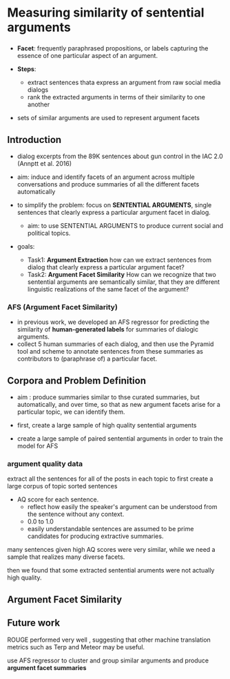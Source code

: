 # Measuring similarity of sentential arguments
###
* **Facet**: frequently paraphrased propositions, or labels capturing the essence of one particular aspect of an argument.

* **Steps**:
  * extract sentences thata express an argument from raw social media dialogs
  * rank the extracted arguments in terms of their similarity to one another
  
* sets of similar arguments are used to represent argument facets

## Introduction

* dialog excerpts from the 89K sentences about gun control in the IAC 2.0 (Annptt et al. 2016)
* aim: induce and identify facets of an argument across multiple conversations and produce summaries of all the different facets automatically
* to simplify the problem: focus on **SENTENTIAL ARGUMENTS**, 
single sentences that clearly express a particular argument facet in dialog.
    * aim: to use SENTENTIAL ARGUMENTS to produce current social and political topics.

* goals:
    * Task1: **Argument Extraction** how can we extract sentences from dialog that clearly express a particular argument facet?
    * Task2: **Argument Facet Similarity** How can we recognize that two sentential arguments are semantically similar, that they are
    different linguistic realizations of the same facet of the argument?

### AFS (Argument Facet Similarity)
* in previous work, we developed an AFS regressor for predicting the similarity of **human-generated labels** for summaries of dialogic arguments.
* collect 5 human summaries of each dialog, and then use the Pyramid tool and scheme to annotate sentences from these summaries as contributors to (paraphrase of) a particular facet.


## Corpora and Problem Definition
* aim :  produce summaries similar to thse curated summaries, but automatically, and over time, 
    so that as new argument facets arise for a particular topic, we can identify them.
   
* first, create a large sample of high quality sentential arguments
* create a large sample of paired sentential arguments in order to train the model for AFS

### argument quality data
extract all the sentences for all of the posts in each topic to first create a large corpus of topic sorted sentences

* AQ score for each sentence.   
    * reflect how easily the speaker's argument can be understood from the sentence without any context.
    * 0.0 to 1.0
    * easily understandable sentences are assumed to be prime candidates for producing extractive summaries.

many sentences given high AQ scores were very similar, while 
we need a sample that realizes many diverse facets.

then we found that some extracted sentential aruments were not actually high quality.

## Argument Facet Similarity
 
 
 ## Future work
 ROUGE performed very well ,
 suggesting that other machine translation metrics such as Terp
 and Meteor may be useful.
 
 use AFS regressor to cluster and group similar arguments and produce 
 __argument facet summaries__ 
 